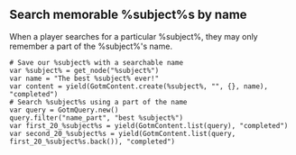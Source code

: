 ## Search memorable %subject%s by name

When a player searches for a particular %subject%, they may only remember a part of the %subject%'s name.

```gdscript
# Save our %subject% with a searchable name
var %subject% = get_node("%subject%")
var name = "The best %subject% ever!"
var content = yield(GotmContent.create(%subject%, "", {}, name), "completed")
# Search %subject%s using a part of the name
var query = GotmQuery.new()
query.filter("name_part", "best %subject%")
var first_20_%subject%s = yield(GotmContent.list(query), "completed")
var second_20_%subject%s = yield(GotmContent.list(query, first_20_%subject%s.back()), "completed")
```
